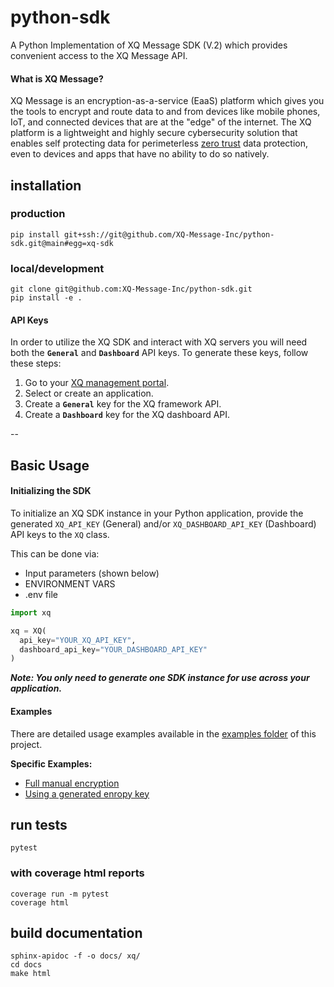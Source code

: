 # python-sdk
A Python Implementation of XQ Message SDK (V.2) which provides convenient access to the XQ Message API.

#### What is XQ Message?

XQ Message is an encryption-as-a-service (EaaS) platform which gives you the tools to encrypt and route data to and from devices like mobile phones, IoT, and connected devices that are at the "edge" of the internet. The XQ platform is a lightweight and highly secure cybersecurity solution that enables self protecting data for perimeterless [zero trust](https://en.wikipedia.org/wiki/Zero_trust_security_model) data protection, even to devices and apps that have no ability to do so natively.


## installation

### production
```
pip install git+ssh://git@github.com/XQ-Message-Inc/python-sdk.git@main#egg=xq-sdk
```

### local/development
```
git clone git@github.com:XQ-Message-Inc/python-sdk.git
pip install -e .
```

#### API Keys

In order to utilize the XQ SDK and interact with XQ servers you will need both the **`General`** and **`Dashboard`** API keys. To generate these keys, follow these steps:

1. Go to your [XQ management portal](https://manage.xqmsg.com/applications).
2. Select or create an application.
3. Create a **`General`** key for the XQ framework API.
4. Create a **`Dashboard`** key for the XQ dashboard API.

--

## Basic Usage

#### Initializing the SDK

To initialize an XQ SDK instance in your Python application, provide the generated `XQ_API_KEY` (General) and/or `XQ_DASHBOARD_API_KEY` (Dashboard) API keys to the `XQ` class.

This can be done via:
- Input parameters (shown below)
- ENVIRONMENT VARS
- .env file

```python
import xq

xq = XQ(
  api_key="YOUR_XQ_API_KEY",
  dashboard_api_key="YOUR_DASHBOARD_API_KEY"
)
```

**_Note: You only need to generate one SDK instance for use across your application._**

#### Examples
There are detailed usage examples available in the [examples folder](https://github.com/XQ-Message-Inc/python-sdk/tree/main/examples) of this project.

**Specific Examples:**
 - [Full manual encryption](examples/roundtrip.py)
 - [Using a generated enropy key](examples/roundtrip_with_entropy_key.py)


## run tests
```pytest```

### with coverage html reports
```
coverage run -m pytest
coverage html
```

## build documentation
```
sphinx-apidoc -f -o docs/ xq/
cd docs
make html
```
